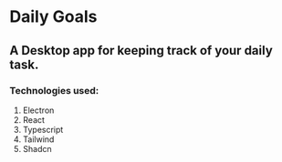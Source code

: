 # Daily Goals

## A Desktop app for keeping track of your daily task.

### Technologies used:

1. Electron
2. React
3. Typescript
4. Tailwind
5. Shadcn
